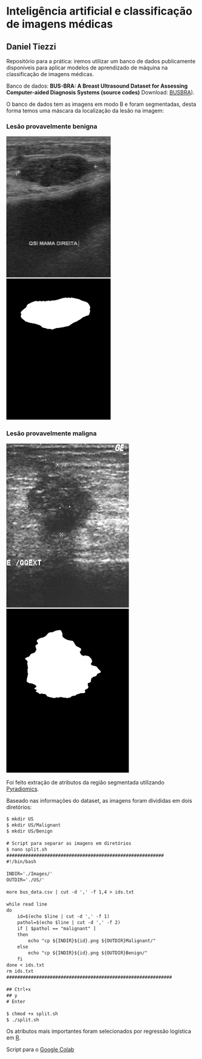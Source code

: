 # Inteligência artificial e classificação de imagens médicas
## Daniel Tiezzi

Repositório para a prática: iremos utilizar um banco de dados publicamente disponíveis para aplicar modelos de aprendizado de máquina na classificação de imagens médicas.

Banco de dados: **BUS-BRA: A Breast Ultrasound Dataset for Assessing Computer-aided Diagnosis Systems (source codes)**
Download: [BUSBRA](https://doi.org/10.5281/zenodo.8231412)).

O banco de dados tem as imagens em modo B e foram segmentadas, desta forma temos uma máscara da localização da lesão na imagem:

### Lesão provavelmente benigna

![ModoB](./pictures/bus_0147-l.png)
![ModoB](./pictures/mask_0147-l.png)

### Lesão provavelmente maligna

![ModoB](./pictures/bus_0478-r.png)
![ModoB](./pictures/mask_0478-r.png)

Foi feito extração de atributos da região segmentada utilizando [Pyradiomics](https://pyradiomics.readthedocs.io/en/latest/).

Baseado nas informações do dataset, as imagens foram divididas em dois diretórios:

```shell
$ mkdir US
$ mkdir US/Malignant
$ mkdir US/Benign

# Script para separar as imagens em diretórios
$ nano split.sh
##########################################################
#!/bin/bash

INDIR='./Images/'
OUTDIR='./US/'

more bus_data.csv | cut -d ',' -f 1,4 > ids.txt

while read line
do
	id=$(echo $line | cut -d ',' -f 1)
	pathol=$(echo $line | cut -d ',' -f 2)
	if [ $pathol == "malignant" ]
	then
  		echo "cp ${INDIR}${id}.png ${OUTDIR}Malignant/"
	else
  		echo "cp ${INDIR}${id}.png ${OUTDIR}Benign/"
	fi
done < ids.txt
rm ids.txt
#############################################################

## Ctrl+x
## y
# Enter

$ chmod +x split.sh
$ ./split.sh

```

Os atributos mais importantes foram selecionados por regressão logística em [R](https://cran.r-project.org/).

Script para o [Google Colab](https://colab.research.google.com/drive/1AADUoAtzIGMzEMJznfb6XrUtQ8GFAK6D?usp=sharing)

